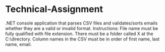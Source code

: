 # Technical-Assignment
.NET console application that parses CSV files and validates/sorts emails whether they are a valid or invalid format.
Instructions:
  File name must be fully qualified with file extension.
  There must be a folder called X at the C:\directory.
  Column names in the CSV must be in order of first name, last name, email.
